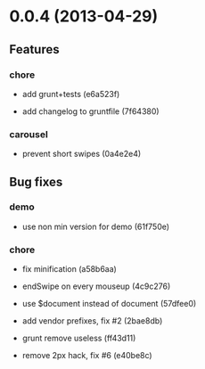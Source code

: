 # 0.0.4 (2013-04-29)

## Features
### chore

* add grunt+tests (e6a523f)

* add changelog to gruntfile (7f64380)

### carousel

* prevent short swipes (0a4e2e4)



## Bug fixes
### demo

* use non min version for demo (61f750e)

### chore

* fix minification (a58b6aa)

* endSwipe on every mouseup (4c9c276)

* use $document instead of document (57dfee0)

* add vendor prefixes, fix #2 (2bae8db)

* grunt remove useless (ff43d11)

* remove 2px hack, fix #6 (e40be8c)


